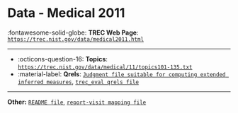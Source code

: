 # Data - Medical 2011 

:fontawesome-solid-globe: **TREC Web Page**: [`https://trec.nist.gov/data/medical2011.html`](https://trec.nist.gov/data/medical2011.html)

---

- :octicons-question-16: **Topics**: [`https://trec.nist.gov/data/medical/11/topics101-135.txt`](https://trec.nist.gov/data/medical/11/topics101-135.txt)
- :material-label: **Qrels**: [`Judgment file suitable for computing extended inferred measures`](https://trec.nist.gov/data/medical/11/fullsample-qrels.gz), [`trec_eval qrels file`](https://trec.nist.gov/data/medical/11/qrels.txt)


---

**Other:** [`README file`](https://trec.nist.gov/data/medical/11/evalREADME.txt), [`report-visit mapping file`](https://trec.nist.gov/data/medical/11/UnivOfPittReportMappingToVisit.txt)

